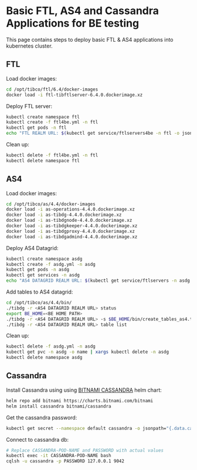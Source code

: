 # Basic FTL, AS4 and Cassandra Applications for BE testing
This page contains steps to deploy basic FTL & AS4 applications into kubernetes cluster.

## FTL
Load docker images:
```sh
cd /opt/tibco/ftl/6.4/docker-images
docker load -i ftl-tibftlserver-6.4.0.dockerimage.xz
```

Deploy FTL server:
```sh
kubectl create namespace ftl
kubectl create -f ftl4be.yml -n ftl
kubectl get pods -n ftl
echo "FTL REALM URL: $(kubectl get service/ftlservers4be -n ftl -o jsonpath='{.status.loadBalancer.ingress[0].ip}'):8585"
```

Clean up:
```sh
kubectl delete -f ftl4be.yml -n ftl
kubectl delete namespace ftl
```

## AS4
Load docker images:
```sh
cd /opt/tibco/as/4.4/docker-images
docker load -i as-operations-4.4.0.dockerimage.xz
docker load -i as-tibdg-4.4.0.dockerimage.xz
docker load -i as-tibdgnode-4.4.0.dockerimage.xz
docker load -i as-tibdgkeeper-4.4.0.dockerimage.xz
docker load -i as-tibdgproxy-4.4.0.dockerimage.xz
docker load -i as-tibdgadmind-4.4.0.dockerimage.xz
```

Deploy AS4 Datagrid:
```sh
kubectl create namespace asdg
kubectl create -f asdg.yml -n asdg
kubectl get pods -n asdg
kubectl get services -n asdg
echo "AS4 DATAGRID REALM URL: $(kubectl get service/ftlservers -n asdg -o jsonpath='{.status.loadBalancer.ingress[0].ip}'):30080"
```

Add tables to AS4 datagrid:
```sh
cd /opt/tibco/as/4.4/bin/
./tibdg -r <AS4 DATAGRID REALM URL> status
export BE_HOME=<BE HOME PATH>
./tibdg -r <AS4 DATAGRID REALM URL> -s $BE_HOME/bin/create_tables_as4.tibdg
./tibdg -r <AS4 DATAGRID REALM URL> table list
```

Clean up:
```sh
kubectl delete -f asdg.yml -n asdg
kubectl get pvc -n asdg -o name | xargs kubectl delete -n asdg
kubectl delete namespace asdg
```

## Cassandra

Install Cassandra using using [BITNAMI CASSANDRA](https://bitnami.com/stack/cassandra/helm) helm chart:
```sh
helm repo add bitnami https://charts.bitnami.com/bitnami
helm install cassandra bitnami/cassandra
```

Get the cassandra password:
```sh
kubectl get secret --namespace default cassandra -o jsonpath="{.data.cassandra-password}" | base64 --decode
```

Connect to cassandra db:
```sh
# Replace CASSANDRA-POD-NAME and PASSWORD with actual values
kubectl exec -it CASSANDRA-POD-NAME bash
cqlsh -u cassandra -p PASSWORD 127.0.0.1 9042
```
